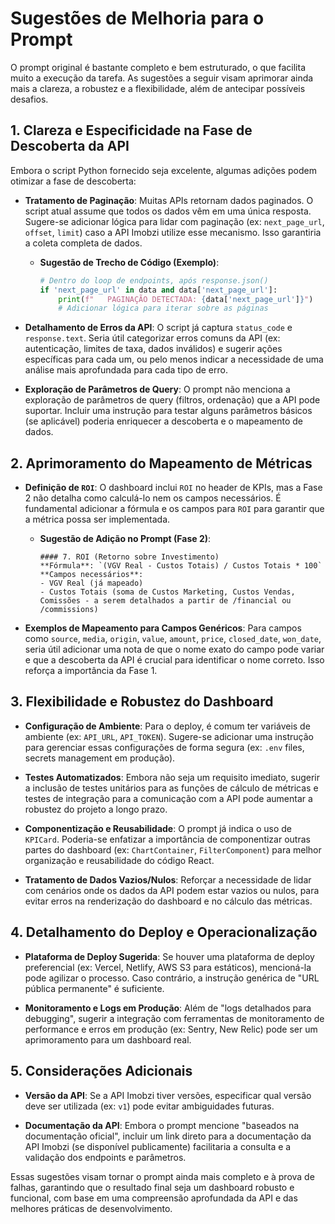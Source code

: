 # Sugestões de Melhoria para o Prompt

O prompt original é bastante completo e bem estruturado, o que facilita muito a execução da tarefa. As sugestões a seguir visam aprimorar ainda mais a clareza, a robustez e a flexibilidade, além de antecipar possíveis desafios.

## 1. Clareza e Especificidade na Fase de Descoberta da API

Embora o script Python fornecido seja excelente, algumas adições podem otimizar a fase de descoberta:

*   **Tratamento de Paginação**: Muitas APIs retornam dados paginados. O script atual assume que todos os dados vêm em uma única resposta. Sugere-se adicionar lógica para lidar com paginação (ex: `next_page_url`, `offset`, `limit`) caso a API Imobzi utilize esse mecanismo. Isso garantiria a coleta completa de dados.

    *   **Sugestão de Trecho de Código (Exemplo)**:

        ```python
        # Dentro do loop de endpoints, após response.json()
        if 'next_page_url' in data and data['next_page_url']:
            print(f"   PAGINAÇÃO DETECTADA: {data['next_page_url']}")
            # Adicionar lógica para iterar sobre as páginas
        ```

*   **Detalhamento de Erros da API**: O script já captura `status_code` e `response.text`. Seria útil categorizar erros comuns da API (ex: autenticação, limites de taxa, dados inválidos) e sugerir ações específicas para cada um, ou pelo menos indicar a necessidade de uma análise mais aprofundada para cada tipo de erro.

*   **Exploração de Parâmetros de Query**: O prompt não menciona a exploração de parâmetros de query (filtros, ordenação) que a API pode suportar. Incluir uma instrução para testar alguns parâmetros básicos (se aplicável) poderia enriquecer a descoberta e o mapeamento de dados.

## 2. Aprimoramento do Mapeamento de Métricas

*   **Definição de `ROI`**: O dashboard inclui `ROI` no header de KPIs, mas a Fase 2 não detalha como calculá-lo nem os campos necessários. É fundamental adicionar a fórmula e os campos para `ROI` para garantir que a métrica possa ser implementada.

    *   **Sugestão de Adição no Prompt (Fase 2)**:

        ```
        #### 7. ROI (Retorno sobre Investimento)
        **Fórmula**: `(VGV Real - Custos Totais) / Custos Totais * 100`
        **Campos necessários**:
        - VGV Real (já mapeado)
        - Custos Totais (soma de Custos Marketing, Custos Vendas, Comissões - a serem detalhados a partir de /financial ou /commissions)
        ```

*   **Exemplos de Mapeamento para Campos Genéricos**: Para campos como `source`, `media`, `origin`, `value`, `amount`, `price`, `closed_date`, `won_date`, seria útil adicionar uma nota de que o nome exato do campo pode variar e que a descoberta da API é crucial para identificar o nome correto. Isso reforça a importância da Fase 1.

## 3. Flexibilidade e Robustez do Dashboard

*   **Configuração de Ambiente**: Para o deploy, é comum ter variáveis de ambiente (ex: `API_URL`, `API_TOKEN`). Sugere-se adicionar uma instrução para gerenciar essas configurações de forma segura (ex: `.env` files, secrets management em produção).

*   **Testes Automatizados**: Embora não seja um requisito imediato, sugerir a inclusão de testes unitários para as funções de cálculo de métricas e testes de integração para a comunicação com a API pode aumentar a robustez do projeto a longo prazo.

*   **Componentização e Reusabilidade**: O prompt já indica o uso de `KPICard`. Poderia-se enfatizar a importância de componentizar outras partes do dashboard (ex: `ChartContainer`, `FilterComponent`) para melhor organização e reusabilidade do código React.

*   **Tratamento de Dados Vazios/Nulos**: Reforçar a necessidade de lidar com cenários onde os dados da API podem estar vazios ou nulos, para evitar erros na renderização do dashboard e no cálculo das métricas.

## 4. Detalhamento do Deploy e Operacionalização

*   **Plataforma de Deploy Sugerida**: Se houver uma plataforma de deploy preferencial (ex: Vercel, Netlify, AWS S3 para estáticos), mencioná-la pode agilizar o processo. Caso contrário, a instrução genérica de "URL pública permanente" é suficiente.

*   **Monitoramento e Logs em Produção**: Além de "logs detalhados para debugging", sugerir a integração com ferramentas de monitoramento de performance e erros em produção (ex: Sentry, New Relic) pode ser um aprimoramento para um dashboard real.

## 5. Considerações Adicionais

*   **Versão da API**: Se a API Imobzi tiver versões, especificar qual versão deve ser utilizada (ex: `v1`) pode evitar ambiguidades futuras.

*   **Documentação da API**: Embora o prompt mencione "baseados na documentação oficial", incluir um link direto para a documentação da API Imobzi (se disponível publicamente) facilitaria a consulta e a validação dos endpoints e parâmetros.

Essas sugestões visam tornar o prompt ainda mais completo e à prova de falhas, garantindo que o resultado final seja um dashboard robusto e funcional, com base em uma compreensão aprofundada da API e das melhores práticas de desenvolvimento.

